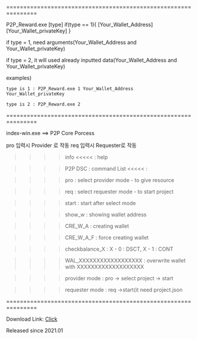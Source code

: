 ===============================================================

P2P_Reward.exe [type] if(type == 1){ [Your_Wallet_Address] [Your_Wallet_privateKey] }

if type = 1, need arguments(Your_Wallet_Address and Your_Wallet_privateKey)

if type = 2, it will used already inputted data(Your_Wallet_Address and Your_Wallet_privateKey)


examples)

    type is 1 : P2P_Reward.exe 1 Your_Wallet_Address Your_Wallet_privateKey
    
    type is 2 : P2P_Reward.exe 2

===============================================================

index-win.exe ==> P2P Core Porcess

pro 입력시 Provider 로 작동
req 입력시 Requester로 작동

>>>>  info <<<<< :  help

>>>>   P2P DSC : command List  <<<<< :

>>>>   pro : select provider mode - to give resource

>>>>   req : select requester mode - to start project

>>>>   start : start  after select mode

>>>>   show_w : showing wallet address

>>>>   CRE_W_A : creating wallet

>>>>   CRE_W_A_F : force creating wallet

>>>>   checkbalance_X : X - 0 : DSCT, X - 1 : CONT

>>>>   WAL_XXXXXXXXXXXXXXXXXX : overwrite wallet with XXXXXXXXXXXXXXXXXXX

>>>>   provider mode : pro -> select project -> start

>>>>   requester mode : req ->start(it need project.json

===============================================================

Download Link: [Click](https://docs.conun.io/files/Conun_P2P_Setup.exe)

Released since 2021.01
